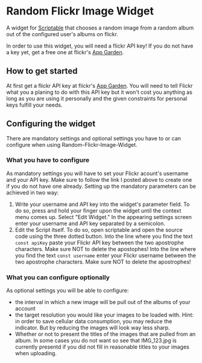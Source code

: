 # Random Flickr Image Widget
A widget for [Scriptable](https://scriptable.app) that chooses a random image from a random album out of the configured user's albums on flickr.

In order to use this widget, you will need a flickr API key!
If you do not have a key yet, get a free one at flickr's [App Garden](https://www.flickr.com/services/apps/create/).

## How to get started
At first get a flickr API key at flickr's [App Garden](https://www.flickr.com/services/apps/create/). You will need to tell Flickr what you a planing to do with this API key but it won't cost you anything as long as you are using it personally and the given constraints for personal keys fulfill your needs.

## Configuring the widget
There are mandatory settings and optional settings you have to or can configure when using Random-Flickr-Image-Widget. 

### What you have to configure
As mandatory settings you will have to set your Flickr acount's username and your API key. Make sure to follow the link I posted above to create one if you do not have one already. 
Setting up the mandatory parameters can be achieved in two way:
1. Write your username and API key into the widget's parameter field. 
To do so, press and hold your finger upon the widget until the context menu comes up. Select "Edit Widget." In the appearing settings screen enter your username and API key separated by a semicolon.
2. Edit the Script itself. 
To do so, open scriptable and open the source code using the three dotted button. Into the line where you find the text `const apiKey` paste your Flickr API key between the two apostrophe characters. Make sure NOT to delete the apostophes! Into the line where you find the text `const username` enter your Flickr username between the two apostrophe characters. Make sure NOT to delete the apostrophes!

### What you can configure optionally
As optional settings you will be able to configure:
* the interval in which a new image will be pull out of the albums of your account
* the target resolution you would like your images to be loaded with. Hint: in order to save cellular data consumption, you may reduce the indicator. But by reducing the images will look way less sharp. 
* Whether or not to present the titles of the images that are pulled from an album. In some cases you do not want so see that IMG_123.jpg is currently presentd if you did not fill in reasonable titles to your images when uploading. 
